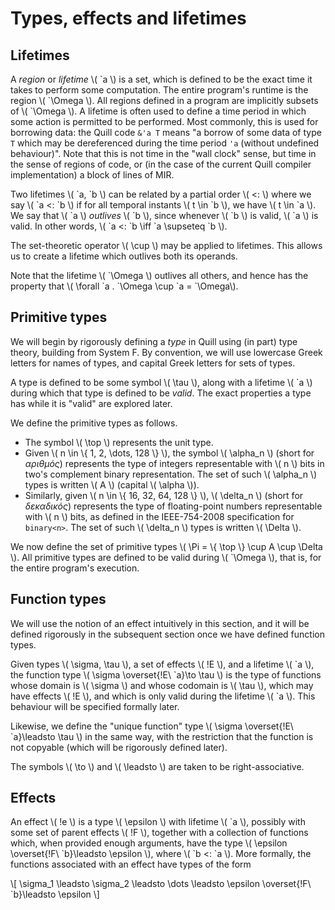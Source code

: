 # Types, effects and lifetimes

## Lifetimes

A _region_ or _lifetime_ \\( \`a \\) is a set, which is defined to be the exact time it takes to perform some computation. The entire program's runtime is the region \\( \`\Omega \\). All regions defined in a program are implicitly subsets of \\( \`\Omega \\). A lifetime is often used to define a time period in which some action is permitted to be performed. Most commonly, this is used for borrowing data: the Quill code `&'a T` means "a borrow of some data of type `T` which may be dereferenced during the time period `'a` (without undefined behaviour)". Note that this is not time in the "wall clock" sense, but time in the sense of regions of code, or (in the case of the current Quill compiler implementation) a block of lines of MIR.

Two lifetimes \\( \`a, \`b \\) can be related by a partial order \\( <: \\) where we say \\( \`a <: \`b \\) if for all temporal instants \\( t \in \`b \\), we have \\( t \in \`a \\). We say that \\( \`a \\) _outlives_ \\( \`b \\), since whenever \\( \`b \\) is valid, \\( \`a \\) is valid. In other words, \\( \`a <: \`b \iff \`a \supseteq \`b \\).

The set-theoretic operator \\( \cup \\) may be applied to lifetimes. This allows us to create a lifetime which outlives both its operands.

Note that the lifetime \\( \`\Omega \\) outlives all others, and hence has the property that \\( \forall \`a . \`\Omega \cup \`a = \`\Omega\\).

## Primitive types

We will begin by rigorously defining a _type_ in Quill using (in part) type theory, building from System F. By convention, we will use lowercase Greek letters for names of types, and capital Greek letters for sets of types.

A type is defined to be some symbol \\( \tau \\), along with a lifetime \\( \`a \\) during which that type is defined to be _valid_. The exact properties a type has while it is "valid" are explored later.

We define the primitive types as follows.

- The symbol \\( \top \\) represents the unit type.
- Given \\( n \in \\{ 1, 2, \dots, 128 \\} \\), the symbol \\( \alpha_n \\) (short for _αριθμός_) represents the type of integers representable with \\( n \\) bits in two's complement binary representation. The set of such \\( \alpha_n \\) types is written \\( A \\) (capital \\( \alpha \\)).
- Similarly, given \\( n \in \\{ 16, 32, 64, 128 \\} \\), \\( \delta_n \\) (short for _δεκαδικός_) represents the type of floating-point numbers representable with \\( n \\) bits, as defined in the IEEE-754-2008 specification for `binary<n>`. The set of such \\( \delta_n \\) types is written \\( \Delta \\).

We now define the set of primitive types \\( \Pi = \\{ \top \\} \cup A \cup \Delta \\). All primitive types are defined to be valid during \\( \`\Omega \\), that is, for the entire program's execution.

## Function types

We will use the notion of an effect intuitively in this section, and it will be defined rigorously in the subsequent section once we have defined function types.

Given types \\( \sigma, \tau \\), a set of effects \\( !E \\), and a lifetime \\( \`a \\), the function type \\( \sigma \overset{!E\ \`a}\to \tau \\) is the type of functions whose domain is \\( \sigma \\) and whose codomain is \\( \tau \\), which may have effects \\( !E \\), and which is only valid during the lifetime \\( \`a \\). This behaviour will be specified formally later.

Likewise, we define the "unique function" type \\( \sigma \overset{!E\ \`a}\leadsto \tau \\) in the same way, with the restriction that the function is not copyable (which will be rigorously defined later).

The symbols \\( \to \\) and \\( \leadsto \\) are taken to be right-associative.

## Effects

An effect \\( !e \\) is a type \\( \epsilon \\) with lifetime \\( \`a \\), possibly with some set of parent effects \\( !F \\), together with a collection of functions which, when provided enough arguments, have the type \\( \epsilon \overset{!F\ \`b}\leadsto \epsilon \\), where \\( \`b <: \`a \\). More formally, the functions associated with an effect have types of the form

\\[ \sigma_1 \leadsto \sigma_2 \leadsto \dots \leadsto \epsilon \overset{!F\ \`b}\leadsto \epsilon \\]
